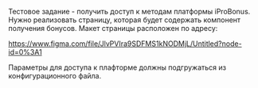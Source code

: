 Тестовое задание - получить доступ к методам платформы iProBonus. 
Нужно реализовать страницу, которая будет содержать компонент получения бонусов. Макет страницы расположен по адресу:

https://www.figma.com/file/JlvPVIra9SDFMS1kNODMjL/Untitled?node-id=0%3A1

Параметры для доступа к плафторме должны подгружаться из конфигурационного файла.
